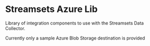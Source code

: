 # Streamsets Azure Lib

Library of integration components to use with the Streamsets Data Collector.

Currently only a sample Azure Blob Storage destination is provided
